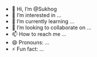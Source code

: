- 👋 Hi, I’m @Sukhog
- 👀 I’m interested in ...
- 🌱 I’m currently learning ...
- 💞️ I’m looking to collaborate on ...
- 📫 How to reach me ...
- 😄 Pronouns: ...
- ⚡ Fun fact: ...

<!---
Sukhog/Sukhog is a ✨ special ✨ repository because its `README.md` (this file) appears on your GitHub profile.
You can click the Preview link to take a look at your changes.
--->
